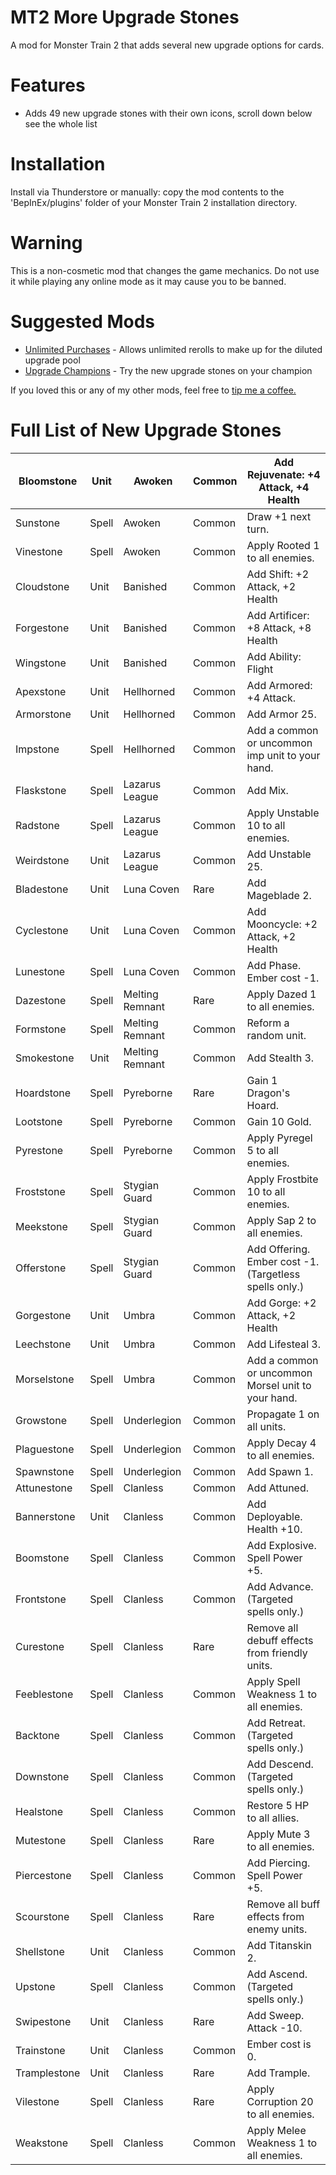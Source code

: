 # MT2 More Upgrade Stones

A mod for Monster Train 2 that adds several new upgrade options for cards.

# Features

- Adds 49 new upgrade stones with their own icons, scroll down below see the whole list

# Installation

Install via Thunderstore or manually: copy the mod contents to the 'BepInEx/plugins' folder of your Monster Train 2 installation directory.

# Warning

This is a non-cosmetic mod that changes the game mechanics. Do not use it while playing any online mode as it may cause you to be banned.

# Suggested Mods

- [Unlimited Purchases](https://thunderstore.io/c/monster-train-2/p/GravitonGamer/MT2UnlimitedPurchases/) - Allows unlimited rerolls to make up for the diluted upgrade pool
- [Upgrade Champions](https://thunderstore.io/c/monster-train-2/p/GravitonGamer/Upgrade_Champions_2/) - Try the new upgrade stones on your champion

If you loved this or any of my other mods, feel free to [tip me a coffee.](https://ko-fi.com/gravitongamer)

# Full List of New Upgrade Stones

| Bloomstone   | Unit  | Awoken          | Common | Add Rejuvenate: +4 Attack, +4 Health                   |
| ------------ | ----- | --------------- | ------ | ------------------------------------------------------ |
| Sunstone     | Spell | Awoken          | Common | Draw +1 next turn.                                     |
| Vinestone    | Spell | Awoken          | Common | Apply Rooted 1 to all enemies.                         |
| Cloudstone   | Unit  | Banished        | Common | Add Shift: +2 Attack, +2 Health                        |
| Forgestone   | Unit  | Banished        | Common | Add Artificer: +8 Attack, +8 Health                    |
| Wingstone    | Unit  | Banished        | Common | Add Ability: Flight                                    |
| Apexstone    | Unit  | Hellhorned      | Common | Add Armored: +4 Attack.                                |
| Armorstone   | Unit  | Hellhorned      | Common | Add Armor 25.                                          |
| Impstone     | Spell | Hellhorned      | Common | Add a common or uncommon imp unit to your hand.        |
| Flaskstone   | Spell | Lazarus League  | Common | Add Mix.                                               |
| Radstone     | Spell | Lazarus League  | Common | Apply Unstable 10 to all enemies.                      |
| Weirdstone   | Unit  | Lazarus League  | Common | Add Unstable 25.                                       |
| Bladestone   | Unit  | Luna Coven      | Rare   | Add Mageblade 2.                                       |
| Cyclestone   | Unit  | Luna Coven      | Common | Add Mooncycle: +2 Attack, +2 Health                    |
| Lunestone    | Spell | Luna Coven      | Common | Add Phase. Ember cost -1.                              |
| Dazestone    | Spell | Melting Remnant | Rare   | Apply Dazed 1 to all enemies.                          |
| Formstone    | Spell | Melting Remnant | Common | Reform a random unit.                                  |
| Smokestone   | Unit  | Melting Remnant | Common | Add Stealth 3.                                         |
| Hoardstone   | Spell | Pyreborne       | Rare   | Gain 1 Dragon's Hoard.                                 |
| Lootstone    | Spell | Pyreborne       | Common | Gain 10 Gold.                                          |
| Pyrestone    | Spell | Pyreborne       | Common | Apply Pyregel 5 to all enemies.                        |
| Froststone   | Spell | Stygian Guard   | Common | Apply Frostbite 10 to all enemies.                     |
| Meekstone    | Spell | Stygian Guard   | Common | Apply Sap 2 to all enemies.                            |
| Offerstone   | Spell | Stygian Guard   | Common | Add Offering. Ember cost -1. (Targetless spells only.) |
| Gorgestone   | Unit  | Umbra           | Common | Add Gorge: +2 Attack, +2 Health                        |
| Leechstone   | Unit  | Umbra           | Common | Add Lifesteal 3.                                       |
| Morselstone  | Spell | Umbra           | Common | Add a common or uncommon Morsel unit to your hand.     |
| Growstone    | Spell | Underlegion     | Common | Propagate 1 on all units.                              |
| Plaguestone  | Spell | Underlegion     | Common | Apply Decay 4 to all enemies.                          |
| Spawnstone   | Spell | Underlegion     | Common | Add Spawn 1.                                           |
| Attunestone  | Spell | Clanless        | Common | Add Attuned.                                           |
| Bannerstone  | Unit  | Clanless        | Common | Add Deployable. Health +10.                            |
| Boomstone    | Spell | Clanless        | Common | Add Explosive. Spell Power +5.                         |
| Frontstone   | Spell | Clanless        | Common | Add Advance. (Targeted spells only.)                   |
| Curestone    | Spell | Clanless        | Rare   | Remove all debuff effects from friendly units.         |
| Feeblestone  | Spell | Clanless        | Common | Apply Spell Weakness 1 to all enemies.                 |
| Backtone     | Spell | Clanless        | Common | Add Retreat. (Targeted spells only.)                   |
| Downstone    | Spell | Clanless        | Common | Add Descend. (Targeted spells only.)                   |
| Healstone    | Spell | Clanless        | Common | Restore 5 HP to all allies.                            |
| Mutestone    | Spell | Clanless        | Rare   | Apply Mute 3 to all enemies.                           |
| Piercestone  | Spell | Clanless        | Common | Add Piercing. Spell Power +5.                          |
| Scourstone   | Spell | Clanless        | Rare   | Remove all buff effects from enemy units.              |
| Shellstone   | Unit  | Clanless        | Common | Add Titanskin 2.                                       |
| Upstone      | Spell | Clanless        | Common | Add Ascend. (Targeted spells only.)                    |
| Swipestone   | Unit  | Clanless        | Rare   | Add Sweep. Attack -10.                                 |
| Trainstone   | Unit  | Clanless        | Common | Ember cost is 0.                                       |
| Tramplestone | Unit  | Clanless        | Rare   | Add Trample.                                           |
| Vilestone    | Spell | Clanless        | Rare   | Apply Corruption 20 to all enemies.                    |
| Weakstone    | Spell | Clanless        | Common | Apply Melee Weakness 1 to all enemies.                 |

